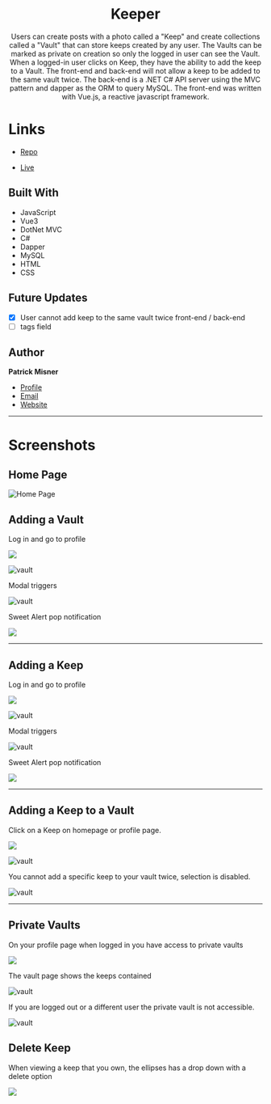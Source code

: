 
<h1 align="center"><project-name> Keeper</h1>

<p align="center"><project-description>Users can create posts with a photo called a "Keep" and create collections called a "Vault" that can store keeps created by any user. The Vaults can be marked as private on creation so only the logged in user can see the Vault. When a logged-in user clicks on Keep, they have the ability to add the keep to a Vault. The front-end and back-end will not allow a keep to be added to the same vault twice. The back-end is a .NET C# API server using the MVC pattern and dapper as the ORM to query MySQL. The front-end was written with Vue.js, a reactive javascript framework.</p>

# Links

- [Repo](https://github.com/patrick-misner/Keepr "Keeper Repo")

- [Live](https://keeper-pm.herokuapp.com/ "Live View")




## Built With


- JavaScript
- Vue3
- DotNet MVC
- C#
- Dapper
- MySQL
- HTML
- CSS

## Future Updates

- [x] User cannot add keep to the same vault twice front-end / back-end
- [ ] tags field

## Author

**Patrick Misner**

- [Profile](https://github.com/patrick-misner "Patrick Misner")
- [Email](mailto:misner.patrick@gmail.com?subject=Hi "Hi!")
- [Website](https://patrick-misner.github.io "Patrick Misner")

- - -

# Screenshots

## Home Page

![Home Page](/Keepr.client/src/assets/img/homepage.png "Home Page")




## Adding a Vault

Log in and go to profile

![](/Keepr.client/src/assets/img/myprofile.png)

![vault](/Keepr.client/src/assets/img/addvault.png)

Modal triggers

![vault](/Keepr.client/src/assets/img/privatevault.png)

Sweet Alert pop notification

![](/Keepr.client/src/assets/img/Pop-notify.png)
- - -
## Adding a Keep

Log in and go to profile

![](/Keepr.client/src/assets/img/myprofile.png)

![vault](/Keepr.client/src/assets/img/addkeep.png)

Modal triggers

![vault](/Keepr.client/src/assets/img/keepform.png)

Sweet Alert pop notification

![](/Keepr.client/src/assets/img/keep-pop.png)

- - -
## Adding a Keep to a Vault

Click on a Keep on homepage or profile page.

![](/Keepr.client/src/assets/img/addkeeptovault.png)

![vault](/Keepr.client/src/assets/img/addkeeptovaultpop.png)

You cannot add a specific keep to your vault twice, selection is disabled.

![vault](/Keepr.client/src/assets/img/addkeeptovaultdisable.png)


---

## Private Vaults

On your profile page when logged in you have access to private vaults

![](/Keepr.client/src/assets/img/privatevaultloggedin.png)

The vault page shows the keeps contained

![vault](/Keepr.client/src/assets/img/privatevaultpage.png)

If you are logged out or a different user the private vault is not accessible.

![vault](/Keepr.client/src/assets/img/privatevaultloggedout.png)


## Delete Keep

When viewing a keep that you own, the ellipses has a drop down with a delete option

![](/Keepr.client/src/assets/img/deletekeep.png)

